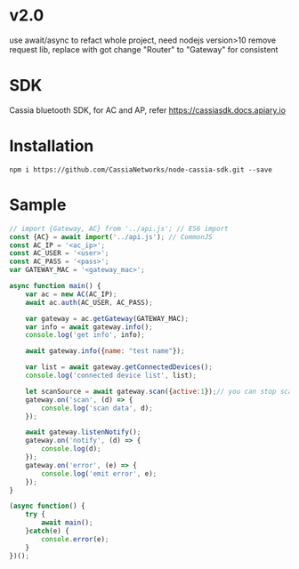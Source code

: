 # v2.0
use await/async to refact whole project, need nodejs version>10
remove request lib, replace with got
change "Router" to "Gateway" for consistent

# SDK
Cassia bluetooth SDK, for AC and AP, refer https://cassiasdk.docs.apiary.io

# Installation
``` npm i https://github.com/CassiaNetworks/node-cassia-sdk.git --save ```


# Sample
```javascript
// import {Gateway, AC} from '../api.js'; // ES6 import
const {AC} = await import('../api.js'); // CommonJS
const AC_IP = '<ac_ip>';
const AC_USER = '<user>';
const AC_PASS = '<pass>';
var GATEWAY_MAC = '<gateway_mac>';

async function main() {
    var ac = new AC(AC_IP);
    await ac.auth(AC_USER, AC_PASS);

    var gateway = ac.getGateway(GATEWAY_MAC);
    var info = await gateway.info();
    console.log('get info', info);

    await gateway.info({name: "test name"});

    var list = await gateway.getConnectedDevices();
    console.log('connected device list', list);

    let scanSource = await gateway.scan({active:1});// you can stop scan with "scanSource.close();"
    gateway.on('scan', (d) => {
        console.log('scan data', d);
    });

    await gateway.listenNotify();
    gateway.on('notify', (d) => {
        console.log(d);
    });
    gateway.on('error', (e) => {
        console.log('emit error', e);
    });
}

(async function() {
    try {
        await main();
    }catch(e) {
        console.error(e);
    }
})();

```